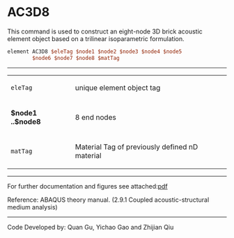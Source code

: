 # AC3D8

<p>This command is used to construct an eight-node 3D brick acoustic
element object based on a trilinear isoparametric formulation.</p>

```tcl
element AC3D8 $eleTag $node1 $node2 $node3 $node4 $node5
        $node6 $node7 $node8 $matTag
```
<hr />
<table>
<tbody>
<tr class="odd">
<td><code class="parameter-table-variable">eleTag</code></td>
<td><p>unique element object tag</p></td>
</tr>
<tr class="even">
<td><p><strong>$node1 ..$node8</strong></p></td>
<td><p>8 end nodes</p></td>
</tr>
<tr class="odd">
<td><code class="parameter-table-variable">matTag</code></td>
<td><p>Material Tag of previously defined nD material</p></td>
</tr>
</tbody>
</table>
<hr />
<p>For further documentation and figures see attached:<a
href="http://opensees.berkeley.edu/doc/AC3D8.pdf">pdf</a></p>
<p>Reference: ABAQUS theory manual. (2.9.1 Coupled acoustic-structural
medium analysis)</p>
<hr />
<p>Code Developed by: <span style="color:blue"> </span> Quan
Gu, Yichao Gao and Zhijian Qiu</p>
